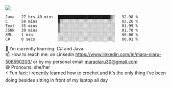 

 <img align="center" src="https://github-readme-stats.vercel.app/api?username=MaraxD&theme=github_dark&show_icons=true&count_private=true"/>
 <br/>

<!--START_SECTION:waka-->

```text
Java   27 hrs 40 mins  ███████████████████████▒░   92.98 %
C      58 mins         ▓░░░░░░░░░░░░░░░░░░░░░░░░   03.26 %
Text   35 mins         ▒░░░░░░░░░░░░░░░░░░░░░░░░   01.99 %
JSON   30 mins         ▒░░░░░░░░░░░░░░░░░░░░░░░░   01.70 %
XML    1 min           ░░░░░░░░░░░░░░░░░░░░░░░░░   00.06 %
C#     0 secs          ░░░░░░░░░░░░░░░░░░░░░░░░░   00.01 %
```

<!--END_SECTION:waka-->
<!--[![willianrod's wakatime stats](https://github-readme-stats.vercel.app/api/wakatime?username=MaraxD)](https://github.com/anuraghazra/github-readme-stats)-->

🌱 I’m currently learning: C# and Java <br/>
📫 How to reach me: on Linkedin https://www.linkedin.com/in/mara-olaru-508590203/ or by my personal email maraolaru30@gmail.com <br/>
😄 Pronouns: she/her <br/>
⚡ Fun fact: i recently learned how to crochet and it's the only thing i've been doing besides sitting in front of my laptop all day <br/>
 

